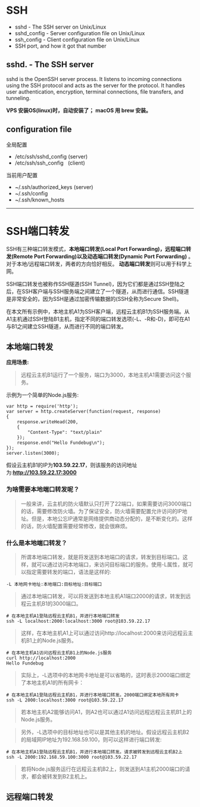 # SSH

- sshd - The SSH server on Unix/Linux
- sshd_config - Server configuration file on Unix/Linux
- ssh_config - Client configuration file on Unix/Linux
- SSH port, and how it got that number

## sshd. - The SSH server

sshd is the OpenSSH server process. It listens to incoming connections using the SSH protocol and acts as the server for the protocol. It handles user authentication, encryption, terminal connections, file transfers, and tunneling.

**VPS 安装OS(linux)时，自动安装了；**
**macOS 用 brew 安装。**

## configuration file

全局配置
* /etc/ssh/sshd_config  (server)
* /etc/ssh/ssh_config   (client)

当前用户配置
* ~/.ssh/authorized_keys (server)
* ~/.ssh/config    
* ~/.ssh/known_hosts


---

# SSH端口转发

SSH有三种端口转发模式，**本地端口转发(Local Port Forwarding)，远程端口转发(Remote Port Forwarding)以及动态端口转发(Dynamic Port Forwarding)** 。对于本地/远程端口转发，两者的方向恰好相反。
**动态端口转发**则可以用于科学上网。

SSH端口转发也被称作SSH隧道(SSH Tunnel)，因为它们都是通过SSH登陆之后，在SSH客户端与SSH服务端之间建立了一个隧道，从而进行通信。SSH隧道是非常安全的，因为SSH是通过加密传输数据的(SSH全称为Secure Shell)。

在本文所有示例中，本地主机A1为SSH客户端，远程云主机B1为SSH服务端。从A1主机通过SSH登陆B1主机，指定不同的端口转发选项(-L、-R和-D)，即可在A1与B1之间建立SSH隧道，从而进行不同的端口转发。

## 本地端口转发

**应用场景:**
>远程云主机B1运行了一个服务，端口为3000，本地主机A1需要访问这个服务。

示例为一个简单的Node.js服务:
```
var http = require('http');
var server = http.createServer(function(request, response)
{
    response.writeHead(200,
    {
        "Content-Type": "text/plain"
    });
    response.end("Hello Fundebug\n");
});
server.listen(3000);
```
假设云主机B1的IP为**103.59.22.17**，则该服务的访问地址为:**http://103.59.22.17:3000**

### 为啥需要本地端口转发呢？
>一般来讲，云主机的防火墙默认只打开了22端口，如果需要访问3000端口的话，需要修改防火墙。为了保证安全，防火墙需要配置允许访问的IP地址。但是，本地公忘IP通常是网络提供商动态分配的，是不断变化的。这样的话，防火墙配置需要经常修改，就会很麻烦。

### 什么是本地端口转发？
>所谓本地端口转发，就是将发送到本地端口的请求，转发到目标端口。这样，就可以通过访问本地端口，来访问目标端口的服务。使用-L属性，就可以指定需要转发的端口，语法是这样的:

`-L 本地网卡地址:本地端口:目标地址:目标端口`

>通过本地端口转发，可以将发送到本地主机A1端口2000的请求，转发到远程云主机B1的3000端口。
```
# 在本地主机A1登陆远程云主机B1，并进行本地端口转发
ssh -L localhost:2000:localhost:3000 root@103.59.22.17
```
>这样，在本地主机A1上可以通过访问http://localhost:2000来访问远程云主机B1上的Node.js服务。
```
# 在本地主机A1访问远程云主机B1上的Node.js服务
curl http://localhost:2000
Hello Fundebug
```
>实际上，-L选项中的本地网卡地址是可以省略的，这时表示2000端口绑定了本地主机A1的所有网卡：
```
# 在本地主机A1登陆远程云主机B1，并进行本地端口转发。2000端口绑定本地所有网卡
ssh -L 2000:localhost:3000 root@103.59.22.17
```
>若本地主机A2能够访问A1，则A2也可以通过A1访问远程远程云主机B1上的Node.js服务。

>另外，-L选项中的目标地址也可以是其他主机的地址。假设远程云主机B2的局域网IP地址为192.168.59.100，则可以这样进行端口转发:
```
# 在本地主机A1登陆远程云主机B1，并进行本地端口转发。请求被转发到远程云主机B2上
ssh -L 2000:192.168.59.100:3000 root@103.59.22.17
```
>若将Node.js服务运行在远程云主机B2上，则发送到A1主机2000端口的请求，都会被转发到B2主机上。

## 远程端口转发





